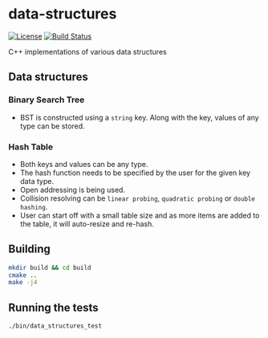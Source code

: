 # data-structures

[![License](https://img.shields.io/badge/licence-MIT-5a8d81)](https://github.com/guneykayim/data-structures/blob/master/LICENSE)
[![Build Status](https://github.com/guneykayim/data-structures/workflows/build/badge.svg)](https://github.com/guneykayim/data-structures)

C++ implementations of various data structures

## Data structures

### Binary Search Tree

* BST is constructed using a `string` key. Along with the key, values of any type can be stored.

### Hash Table

* Both keys and values can be any type.
* The hash function needs to be specified by the user for the given key data type.
* Open addressing is being used.
* Collision resolving can be `linear probing`, `quadratic probing` or `double hashing`.
* User can start off with a small table size and as more items are added to the table, it will auto-resize and re-hash.

## Building

```sh
mkdir build && cd build
cmake ..
make -j4
```

## Running the tests

```sh
./bin/data_structures_test
```
